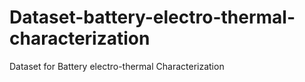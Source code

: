 # Dataset-battery-electro-thermal-characterization
Dataset for Battery electro-thermal Characterization


